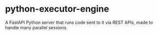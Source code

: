 # python-executor-engine
A FastAPI Python server that runs code sent to it via REST APIs, made to handle many parallel sessions. 
